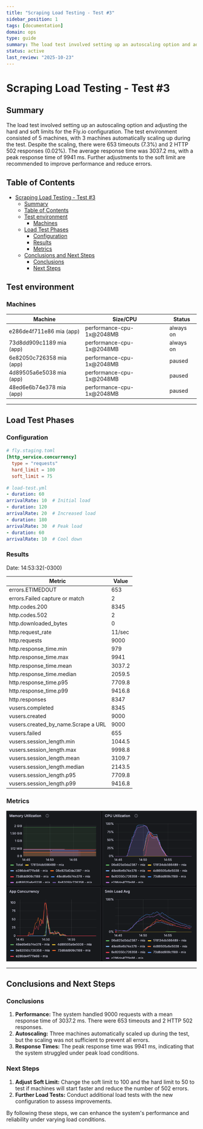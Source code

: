 ```yaml
---
title: "Scraping Load Testing - Test #3"
sidebar_position: 1
tags: [documentation]
domain: ops
type: guide
summary: The load test involved setting up an autoscaling option and adjusting the hard and soft limits for the Fly.io configuration. The test environment cons...
status: active
last_review: "2025-10-23"
---
```


# Scraping Load Testing - Test #3

## Summary

The load test involved setting up an autoscaling option and adjusting the hard and soft limits for the Fly.io configuration. The test environment consisted of 5 machines, with 3 machines automatically scaling up during the test. Despite the scaling, there were 653 timeouts (7.3%) and 2 HTTP 502 responses (0.02%). The average response time was 3037.2 ms, with a peak response time of 9941 ms. Further adjustments to the soft limit are recommended to improve performance and reduce errors.

## Table of Contents

- [Scraping Load Testing - Test #3](#scraping-load-testing---test-3)
  - [Summary](#summary)
  - [Table of Contents](#table-of-contents)
  - [Test environment](#test-environment)
    - [Machines](#machines)
  - [Load Test Phases](#load-test-phases)
    - [Configuration](#configuration)
    - [Results](#results)
    - [Metrics](#metrics)
  - [Conclusions and Next Steps](#conclusions-and-next-steps)
    - [Conclusions](#conclusions)
    - [Next Steps](#next-steps)

## Test environment
### Machines

| Machine | Size/CPU | Status |
|---|---|---|
| e286de4f711e86 mia (app) | performance-cpu-1x@2048MB | always on |
| 73d8dd909c1189 mia (app) | performance-cpu-1x@2048MB | always on |
| 6e82050c726358 mia (app) | performance-cpu-1x@2048MB | paused |
| 4d89505a6e5038 mia (app) | performance-cpu-1x@2048MB | paused |
| 48ed6e6b74e378 mia (app) | performance-cpu-1x@2048MB | paused |

---

## Load Test Phases

### Configuration

```toml
# fly.staging.toml
[http_service.concurrency]
  type = "requests"
  hard_limit = 100
  soft_limit = 75
```
```yml
# load-test.yml
- duration: 60
arrivalRate: 10  # Initial load
- duration: 120
arrivalRate: 20  # Increased load
- duration: 180
arrivalRate: 30  # Peak load
- duration: 60
arrivalRate: 10  # Cool down
```


### Results
Date: 14:53:32(-0300)

| Metric                                      | Value   |
|---------------------------------------------|---------|
| errors.ETIMEDOUT                            | 653     |
| errors.Failed capture or match              | 2       |
| http.codes.200                              | 8345    |
| http.codes.502                              | 2       |
| http.downloaded_bytes                       | 0       |
| http.request_rate                           | 11/sec  |
| http.requests                               | 9000    |
| http.response_time.min                      | 979     |
| http.response_time.max                      | 9941    |
| http.response_time.mean                     | 3037.2  |
| http.response_time.median                   | 2059.5  |
| http.response_time.p95                      | 7709.8  |
| http.response_time.p99                      | 9416.8  |
| http.responses                              | 8347    |
| vusers.completed                            | 8345    |
| vusers.created                              | 9000    |
| vusers.created_by_name.Scrape a URL         | 9000    |
| vusers.failed                               | 655     |
| vusers.session_length.min                   | 1044.5  |
| vusers.session_length.max                   | 9998.8  |
| vusers.session_length.mean                  | 3109.7  |
| vusers.session_length.median                | 2143.5  |
| vusers.session_length.p95                   | 7709.8  |
| vusers.session_length.p99                   | 9416.8  |

### Metrics 

![](./assets/metrics-test-3.png)

---

## Conclusions and Next Steps

### Conclusions
1. **Performance:** The system handled 9000 requests with a mean response time of 3037.2 ms. There were 653 timeouts and 2 HTTP 502 responses.
2. **Autoscaling:** Three machines automatically scaled up during the test, but the scaling was not sufficient to prevent all errors.
3. **Response Times:** The peak response time was 9941 ms, indicating that the system struggled under peak load conditions.

### Next Steps

1. **Adjust Soft Limit:** Change the soft limit to 100 and the hard limit to 50 to test if machines will start faster and reduce the number of 502 errors.
2. **Further Load Tests:** Conduct additional load tests with the new configuration to assess improvements.

By following these steps, we can enhance the system's performance and reliability under varying load conditions.
